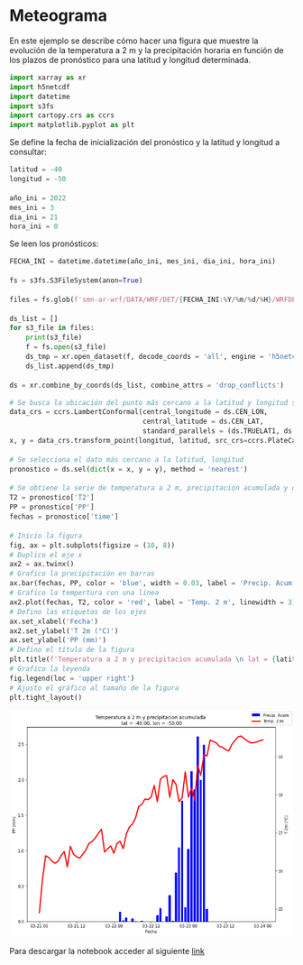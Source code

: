 # Meteograma

En este ejemplo se describe cómo hacer una figura que muestre la evolución de la temperatura a 2 m y la precipitación horaria en función de los plazos de pronóstico para una latitud y longitud determinada.

```python
import xarray as xr
import h5netcdf
import datetime
import s3fs
import cartopy.crs as ccrs
import matplotlib.pyplot as plt
```

Se define la fecha de inicialización del pronóstico y la latitud y longitud a consultar:

```python
latitud = -40
longitud = -50

año_ini = 2022
mes_ini = 3
dia_ini = 21
hora_ini = 0
```

Se leen los pronósticos:

```python
FECHA_INI = datetime.datetime(año_ini, mes_ini, dia_ini, hora_ini)

fs = s3fs.S3FileSystem(anon=True)

files = fs.glob(f'smn-ar-wrf/DATA/WRF/DET/{FECHA_INI:%Y/%m/%d/%H}/WRFDETAR_01H_{FECHA_INI:%Y%m%d_%H}_*.nc')

ds_list = []
for s3_file in files:
    print(s3_file)
    f = fs.open(s3_file)
    ds_tmp = xr.open_dataset(f, decode_coords = 'all', engine = 'h5netcdf')
    ds_list.append(ds_tmp)

ds = xr.combine_by_coords(ds_list, combine_attrs = 'drop_conflicts')
```

```python
# Se busca la ubicación del punto más cercano a la latitud y longitud solicitada
data_crs = ccrs.LambertConformal(central_longitude = ds.CEN_LON, 
                                 central_latitude = ds.CEN_LAT, 
                                 standard_parallels = (ds.TRUELAT1, ds.TRUELAT2))
x, y = data_crs.transform_point(longitud, latitud, src_crs=ccrs.PlateCarree())

# Se selecciona el dato más cercano a la latitud, longitud
pronostico = ds.sel(dict(x = x, y = y), method = 'nearest')

# Se obtiene la serie de temperatura a 2 m, precipitación acumulada y de fechas
T2 = pronostico['T2']
PP = pronostico['PP']
fechas = pronostico['time']

# Inicio la figura
fig, ax = plt.subplots(figsize = (10, 8))
# Duplico el eje x
ax2 = ax.twinx()
# Grafico la precipitación en barras
ax.bar(fechas, PP, color = 'blue', width = 0.03, label = 'Precip. Acum.')
# Grafico la tempertura con una linea
ax2.plot(fechas, T2, color = 'red', label = 'Temp. 2 m', linewidth = 3)
# Defino las etiquetas de los ejes
ax.set_xlabel('Fecha')
ax2.set_ylabel('T 2m (°C)')
ax.set_ylabel('PP (mm)')
# Defino el título de la figura
plt.title(f'Temperatura a 2 m y precipitacion acumulada \n lat = {latitud:0.2f}, lon = {longitud:0.2f}')
# Grafico la leyenda
fig.legend(loc = 'upper right')
# Ajusto el gráfico al tamaño de la figura
plt.tight_layout()
```
    
![png](../figuras/fig_meteograma.png)
    
Para descargar la notebook acceder al siguiente [link](../notebooks/Meteograma.ipynb)
